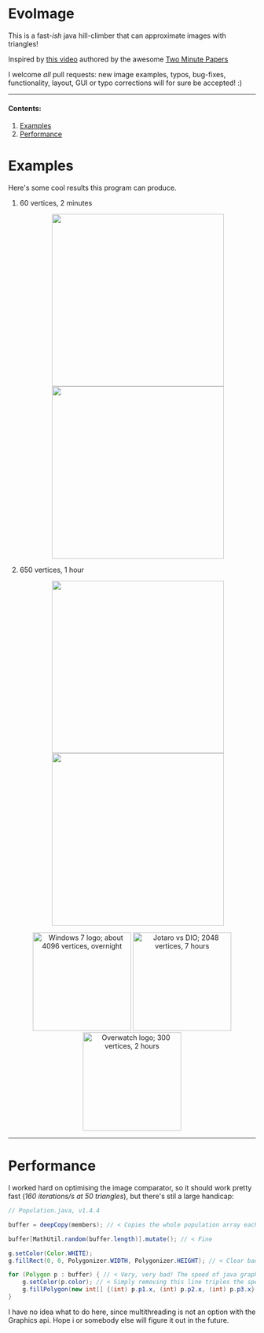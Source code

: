 # EvoImage
This is a fast-_ish_ java hill-climber that can approximate images with triangles!

Inspired by <a href="https://www.youtube.com/watch?v=27PYlj-qNb0" title="www.youtube.com/watch/...">this video</a> authored by the awesome <a href="https://www.youtube.com/channel/UCbfYPyITQ-7l4upoX8nvctg" title="www.youtube.com/channel/...">Two Minute Papers</a>

I welcome _all_ pull requests: new image examples, typos, bug-fixes, functionality, layout, GUI or typo corrections will for sure be accepted! :)

<hr/>


#### Contents:
1. [Examples](#Examples)
2. [Performance](#Performance)

<a name="Examples"></a>

# Examples

Here's some cool results this program can produce.

1. 60 vertices, 2 minutes
	<p align="center">
			<img src="https://user-images.githubusercontent.com/39745401/85873702-29303480-b7da-11ea-81c9-37dd6b5a3db9.png" height="350">
			<img src="https://user-images.githubusercontent.com/39745401/85871389-018b9d00-b7d7-11ea-8474-b7c8e48d8f0b.png" height="350">
	</p>
	
2. 650 vertices, 1 hour
	<p align="center">
			<img src="https://user-images.githubusercontent.com/39745401/85873706-2af9f800-b7da-11ea-8af9-fb62dc4a1c21.png" height="350">
			<img src="https://user-images.githubusercontent.com/39745401/85871903-b9b94580-b7d7-11ea-9358-ccaff1b2a329.png" height="350">
	</p>
	
<p>

<p align="center">
	<img src="https://user-images.githubusercontent.com/39745401/85873895-76140b00-b7da-11ea-8d38-4354edc70971.png" height="200" title="Windows 7 logo; about 4096 vertices, overnight">
	<img src="https://user-images.githubusercontent.com/39745401/85874940-174f9100-b7dc-11ea-89d0-f2dd7e4458ff.png" height="200" title="Jotaro vs DIO; 2048 vertices, 7 hours">
	<img src="https://user-images.githubusercontent.com/39745401/85928248-3883b080-b8b4-11ea-8f25-1fdd5a00bb9c.png" height="200" title="Overwatch logo; 300 vertices, 2 hours">
	<!--<img src="https://user-images.githubusercontent.com/39745401/85874940-174f9100-b7dc-11ea-89d0-f2dd7e4458ff.png" height="200" title="Jotaro vs DIO; 2048 vertices, 7 hours">-->
</p>

<a name="Performance"></a>

<hr/>

# Performance

I worked hard on optimising the image comparator, so it should work pretty fast (_160 iterations/s at 50 triangles_), but there's stil a large handicap:
```java
// Population.java, v1.4.4

buffer = deepCopy(members); // < Copies the whole population array each time iterating

buffer[MathUtil.random(buffer.length)].mutate(); // < Fine

g.setColor(Color.WHITE);
g.fillRect(0, 0, Polygonizer.WIDTH, Polygonizer.HEIGHT); // < Clear background,

for (Polygon p : buffer) { // < Very, very bad! The speed of java graphics just isn't enough.
	g.setColor(p.color); // < Simply removing this line triples the speed
	g.fillPolygon(new int[] {(int) p.p1.x, (int) p.p2.x, (int) p.p3.x}, new int[] {(int) p.p1.y, (int) p.p2.y, (int) p.p3.y}, 3); // < Sloooooow
}
```
I have no idea what to do here, since multithreading is not an option with the Graphics api. Hope i or somebody else will figure it out in the future.
